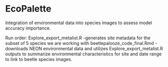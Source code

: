 # EcoPalette
Integration of environmental data into species images to assess model accuracy importance. 

Run order:
Explore_export_metalist.R
  -generates site metadata for the subset of 5 species we are working with
beetlepalooze_code_final.Rmd
  -downloads NEON environmental data and utilizes Explore_export_metalist.R outputs to summarize environmental characteristics for site and date range to link to beetle species images.
